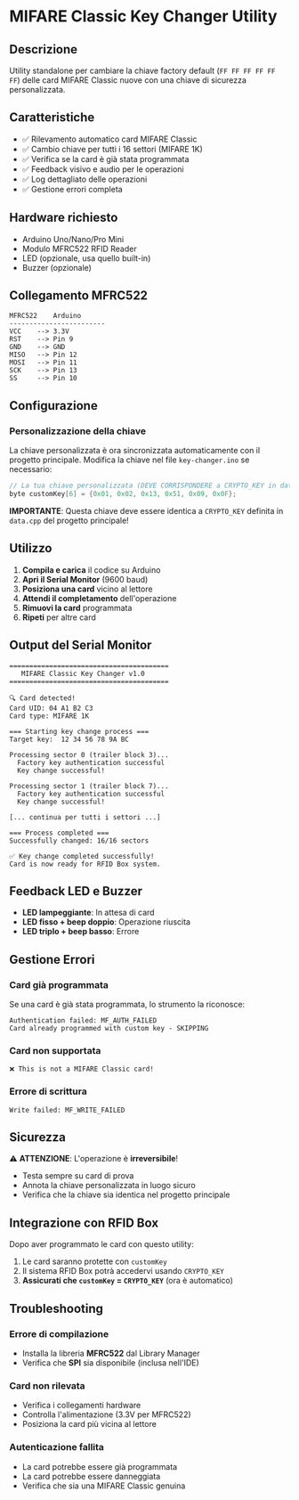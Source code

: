 # MIFARE Classic Key Changer Utility

## Descrizione
Utility standalone per cambiare la chiave factory default (`FF FF FF FF FF FF`) delle card MIFARE Classic nuove con una chiave di sicurezza personalizzata.

## Caratteristiche
- ✅ Rilevamento automatico card MIFARE Classic
- ✅ Cambio chiave per tutti i 16 settori (MIFARE 1K)
- ✅ Verifica se la card è già stata programmata
- ✅ Feedback visivo e audio per le operazioni
- ✅ Log dettagliato delle operazioni
- ✅ Gestione errori completa

## Hardware richiesto
- Arduino Uno/Nano/Pro Mini
- Modulo MFRC522 RFID Reader
- LED (opzionale, usa quello built-in)
- Buzzer (opzionale)

## Collegamento MFRC522
```
MFRC522    Arduino
------------------------
VCC    --> 3.3V
RST    --> Pin 9
GND    --> GND
MISO   --> Pin 12
MOSI   --> Pin 11
SCK    --> Pin 13
SS     --> Pin 10
```

## Configurazione

### Personalizzazione della chiave
La chiave personalizzata è ora sincronizzata automaticamente con il progetto principale.
Modifica la chiave nel file `key-changer.ino` se necessario:

```cpp
// La tua chiave personalizzata (DEVE CORRISPONDERE a CRYPTO_KEY in data.cpp!)
byte customKey[6] = {0x01, 0x02, 0x13, 0x51, 0x09, 0x0F};
```

**IMPORTANTE**: Questa chiave deve essere identica a `CRYPTO_KEY` definita in `data.cpp` del progetto principale!

## Utilizzo

1. **Compila e carica** il codice su Arduino
2. **Apri il Serial Monitor** (9600 baud)
3. **Posiziona una card** vicino al lettore
4. **Attendi il completamento** dell'operazione
5. **Rimuovi la card** programmata
6. **Ripeti** per altre card

## Output del Serial Monitor

```
========================================
   MIFARE Classic Key Changer v1.0    
========================================

🔍 Card detected!
Card UID: 04 A1 B2 C3
Card type: MIFARE 1K

=== Starting key change process ===
Target key:  12 34 56 78 9A BC

Processing sector 0 (trailer block 3)...
  Factory key authentication successful
  Key change successful!

Processing sector 1 (trailer block 7)...
  Factory key authentication successful
  Key change successful!

[... continua per tutti i settori ...]

=== Process completed ===
Successfully changed: 16/16 sectors

✅ Key change completed successfully!
Card is now ready for RFID Box system.
```

## Feedback LED e Buzzer

- **LED lampeggiante**: In attesa di card
- **LED fisso + beep doppio**: Operazione riuscita
- **LED triplo + beep basso**: Errore

## Gestione Errori

### Card già programmata
Se una card è già stata programmata, lo strumento la riconosce:
```
Authentication failed: MF_AUTH_FAILED
Card already programmed with custom key - SKIPPING
```

### Card non supportata
```
❌ This is not a MIFARE Classic card!
```

### Errore di scrittura
```
Write failed: MF_WRITE_FAILED
```

## Sicurezza

⚠️ **ATTENZIONE**: L'operazione è **irreversibile**!

- Testa sempre su card di prova
- Annota la chiave personalizzata in luogo sicuro
- Verifica che la chiave sia identica nel progetto principale

## Integrazione con RFID Box

Dopo aver programmato le card con questo utility:

1. Le card saranno protette con `customKey`
2. Il sistema RFID Box potrà accedervi usando `CRYPTO_KEY`
3. **Assicurati che `customKey` = `CRYPTO_KEY`** (ora è automatico)

## Troubleshooting

### Errore di compilazione
- Installa la libreria **MFRC522** dal Library Manager
- Verifica che **SPI** sia disponibile (inclusa nell'IDE)

### Card non rilevata
- Verifica i collegamenti hardware
- Controlla l'alimentazione (3.3V per MFRC522)
- Posiziona la card più vicina al lettore

### Autenticazione fallita
- La card potrebbe essere già programmata
- La card potrebbe essere danneggiata
- Verifica che sia una MIFARE Classic genuina